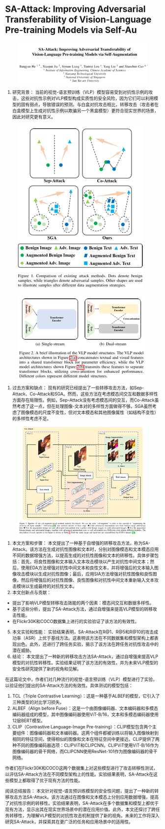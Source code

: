 # SA-Attack: Improving Adversarial Transferability of  Vision-Language Pre-training Models via Self-Au

<figure><img src="../.gitbook/assets/image (4) (1) (1) (1) (1) (1) (1) (1) (1) (1) (1) (1) (1) (1) (1) (1) (1) (1) (1) (1) (1) (1) (1) (1) (1) (1) (1) (1) (1) (1) (1) (1) (1) (1) (1) (1) (1) (1) (1) (1) (1) (1) (1) (1) (1) (1) (1) (1) (1) (1) (1) (1) (1) (1) (1) (1) (1) (1) (1) (1) ( (5).png" alt=""><figcaption></figcaption></figure>

1. 研究背景： 当前的视觉-语言预训练（VLP）模型容易受到对抗性示例的攻击，这些对抗性示例对VLP模型构成实质性的安全风险，因为它们可以利用模型的固有弱点，导致错误的预测。与白盒对抗攻击相比，转移攻击（攻击者在白盒模型上生成对抗性示例以欺骗另一个黑盒模型）更符合现实世界的场景，因此对研究更有意义。

<figure><img src="../.gitbook/assets/image (5) (1) (1) (1) (1) (1) (1) (1) (1) (1) (1) (1) (1) (1) (1) (1) (1) (1) (1) (1) (1) (1) (1) (1) (1) (1) (1) (1) (1) (1) (1) (1) (1) (1) (1) (1) (1) (1) (1) (1) (1) (1) (1) (1) (1) (1) (1) (1) (1).png" alt=""><figcaption></figcaption></figure>

<figure><img src="../.gitbook/assets/image (6) (1) (1) (1) (1) (1) (1) (1) (1) (1) (1) (1) (1) (1) (1) (1) (1) (1) (1) (1) (1) (1) (1) (1) (1) (1) (1) (1) (1) (1) (1) (1) (1) (1) (1) (1) (1) (1) (1) (1) (1) (1) (1) (1) (1) (1).png" alt=""><figcaption></figcaption></figure>

1. 过去方案和缺点： 现有的研究已经提出了一些转移攻击方法，如Sep-Attack、Co-Attack和SGA。然而，这些方法在考虑模态间交互和数据多样性方面存在局限性。例如，Sep-Attack没有考虑模态间的交互，而Co-Attack虽然考虑了这一点，但在处理图像-文本对的多样性方面做得不够。SGA虽然考虑了图像模态的尺度不变性，但对文本模态和其他图像属性（如结构不变性）的多样性考虑不足。

<figure><img src="../.gitbook/assets/image (7) (1) (1) (1) (1) (1) (1) (1) (1) (1) (1) (1) (1) (1) (1) (1) (1) (1) (1) (1) (1) (1) (1) (1) (1) (1) (1) (1) (1) (1) (1) (1) (1) (1) (1) (1) (1) (1).png" alt=""><figcaption></figcaption></figure>

1. 本文方案和步骤： 本文提出了一种基于自增强的转移攻击方法，称为SA-Attack。该方法在生成对抗性图像和文本时，分别对图像模态和文本模态应用不同的数据增强方法，以提高生成的对抗性图像和文本的转移性。具体步骤包括：首先，将良性图像和文本输入文本攻击模块以产生对抗性中间文本；然后，使用EDA方法增强对抗性中间文本和良性文本，并将增强后的文本输入图像攻击模块以生成对抗性图像；最后，应用SIA方法增强对抗性图像和良性图像，然后将增强后的对抗性图像、良性图像和对抗性中间文本重新输入文本攻击模块以生成最终的对抗性文本。
2. 本文创新点与贡献：

* 提出了影响VLP模型转移攻击效能的两个因素：模态间交互和数据多样性。
* 基于这些分析，提出了SA-Attack方法，通过自增强来提高VLP模型的转移攻击性能。
* 在Flickr30K和COCO数据集上进行的实验验证了该方法的有效性。

5. 本文实验和性能： 实验结果表明，SA-Attack在R@1、R@5和R@10的攻击成功率（ASR）上优于基线方法。这表明该方法在不同数据集和模型架构上都表现出色。此外，还进行了跨任务实验，揭示了该方法在跨任务对抗性攻击中的潜在威胁。
6. 结论： 本文提出了一种新的转移攻击方法SA-Attack，通过自增强来提高VLP模型的对抗性转移性。实验结果证明了该方法的有效性，并为未来VLP模型的安全性研究提供了新的视角和见解。



在这篇论文中，作者们对几种流行的视觉-语言预训练（VLP）模型进行了实验，以验证他们提出的SA-Attack方法的有效性。具体测试的模型包括：

1. TCL（Triple Contrastive Learning）：这是一种基于ALBEF的模型，它引入了三种类型的对比学习损失。
2. ALBEF（Align before Fuse）：这是一个由图像编码器、文本编码器和多模态编码器组成的模型，其中图像编码器使用ViT-B/16，文本和多模态编码器使用12层BERT模型。
3. CLIP（Contrastive Language-Image Pre-training）：CLIP模型包含两个主要组件：图像编码器和文本编码器。这两个组件都被训练以将输入图像映射到相同的特征空间，使得相似的图像和文本在特征空间中更接近。CLIP提供了两种不同的图像编码器选项：CLIPViT和CLIPCNN。CLIPViT使用ViT-B/16作为图像编码器的骨干网络，而CLIPCNN使用ResNet-101作为图像编码器的骨干网络。

作者们在Flickr30K和COCO这两个数据集上对这些模型进行了攻击转移性测试，以评估SA-Attack方法在不同模型架构上的性能。实验结果表明，SA-Attack在这些模型上都取得了优于现有方法的性能。





阅读总结报告： 本文针对视觉-语言预训练模型的安全性问题，提出了一种新的转移攻击方法SA-Attack。该方法通过在图像和文本模态上分别应用数据增强，提高了对抗性示例的转移性。实验结果表明，SA-Attack在多个数据集和模型上都优于现有方法，显示出其在现实世界场景中的潜在应用价值。此外，本文还探讨了跨任务转移性，为理解VLP模型的对抗性攻击机制提供了新的视角。未来的工作将深入研究SA-Attack，并探索其在更广泛的任务和应用场景中的适用性。
